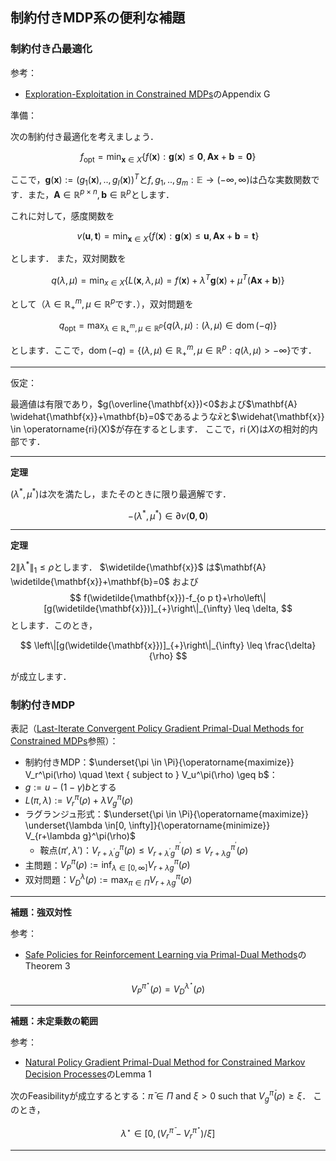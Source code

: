 ## 制約付きMDP系の便利な補題

### 制約付き凸最適化

参考：
* [Exploration-Exploitation in Constrained MDPs](https://arxiv.org/abs/2003.02189)のAppendix G

準備：

次の制約付き最適化を考えましょう．

$$
f_{\mathrm{opt}}=\min _{\mathbf{x} \in X}\{f(\mathbf{x}): \mathbf{g}(\mathbf{x}) \leq \mathbf{0}, \mathbf{A} \mathbf{x}+\mathbf{b}=\mathbf{0}\}
$$

ここで，$\mathbf{g}(\mathbf{x}):=\left(g_1(\mathbf{x}), . ., g_I(\mathbf{x})\right)^T$と$f, g_1, . ., g_m: \mathbb{E} \rightarrow(-\infty, \infty)$は凸な実数関数です．また，$\mathbf{A} \in \mathbb{R}^{p \times n}, \mathbf{b} \in \mathbb{R}^p$とします．

これに対して，感度関数を

$$
v(\mathbf{u}, \mathbf{t})=\min _{\mathbf{x} \in X}\{f(\mathbf{x}): \mathbf{g}(\mathbf{x}) \leq \mathbf{u}, \mathbf{A} \mathbf{x}+\mathbf{b}=\mathbf{t}\}
$$

とします．
また，双対関数を

$$
q(\lambda, \mu)=\min _{x \in X}\left\{L(\mathbf{x}, \lambda, \mu)=f(\mathbf{x})+\lambda^T \mathbf{g}(\mathbf{x})+\mu^T(\mathbf{A} \mathbf{x}+\mathbf{b})\right\}
$$

として（$\lambda \in \mathbb{R}_{+}^m, \mu \in \mathbb{R}^p$です．），双対問題を

$$
q_{\mathrm{opt}}=\max _{\lambda \in \mathbb{R}_{+}^m, \mu \in \mathbb{R}^p}\{q(\lambda, \mu):(\lambda, \mu) \in \operatorname{dom}(-q)\}
$$

とします．ここで，$\operatorname{dom}(-q)=\left\{(\lambda, \mu) \in \mathbb{R}_{+}^m, \mu \in \mathbb{R}^p: q(\lambda, \mu)>-\infty\right\}$です．

---

仮定：

最適値は有限であり，$g(\overline{\mathbf{x}})<0$および$\mathbf{A} \widehat{\mathbf{x}}+\mathbf{b}=0$であるような$\bar{x}$と$\widehat{\mathbf{x}} \in \operatorname{ri}(X)$が存在するとします．
ここで，$\operatorname{ri}(X)$は$X$の相対的内部です．

---

**定理**

$(\lambda^*, \mu^*)$は次を満たし，またそのときに限り最適解です．

$$
-\left(\lambda^*, \mu^*\right) \in \partial v(\mathbf{0}, \mathbf{0})
$$

---

**定理**

$2\left\|\lambda^*\right\|_1 \leq \rho$とします．
$\widetilde{\mathbf{x}}$ は$\mathbf{A} \widetilde{\mathbf{x}}+\mathbf{b}=0$
および
$$
f(\widetilde{\mathbf{x}})-f_{o p t}+\rho\left\|[g(\widetilde{\mathbf{x}})]_{+}\right\|_{\infty} \leq \delta,
$$
とします．このとき，

$$
\left\|[g(\widetilde{\mathbf{x}})]_{+}\right\|_{\infty} \leq \frac{\delta}{\rho}
$$

が成立します．

### 制約付きMDP

表記（[Last-Iterate Convergent Policy Gradient Primal-Dual Methods for Constrained MDPs](https://arxiv.org/abs/2306.11700)参照）：

* 制約付きMDP：$\underset{\pi \in \Pi}{\operatorname{maximize}} V_r^\pi(\rho) \quad \text { subject to } V_u^\pi(\rho) \geq b$：
* $g:=u-(1-\gamma) b$とする
* $L(\pi, \lambda):=V_r^\pi(\rho)+\lambda V_g^\pi(\rho)$
* ラグランジュ形式：$\underset{\pi \in \Pi}{\operatorname{maximize}} \underset{\lambda \in[0, \infty]}{\operatorname{minimize}} V_{r+\lambda g}^\pi(\rho)$
    * 鞍点$(\pi', \lambda')$：$V_{r+\lambda^{\prime} g}^\pi(\rho) \leq V_{r+\lambda^{\prime} g}^{\pi^{\prime}}(\rho) \leq V_{r+\lambda g}^{\pi^{\prime}}(\rho)$
* 主問題：$V_P^\pi(\rho):=\inf _{\lambda \in[0, \infty]} V_{r+\lambda g}^\pi(\rho)$
* 双対問題：$V_D^\lambda(\rho):=\max _{\pi \in \Pi} V_{r+\lambda g}^\pi(\rho)$

---

**補題：強双対性**

参考：
* [Safe Policies for Reinforcement Learning via Primal-Dual Methods](https://arxiv.org/abs/1911.09101)のTheorem 3

$$
V_P^{\pi^{\star}}(\rho)=V_D^{\lambda^{\star}}(\rho)
$$

---

**補題：未定乗数の範囲**

参考：
* [Natural Policy Gradient Primal-Dual Method for Constrained Markov Decision Processes](https://proceedings.neurips.cc/paper/2020/hash/5f7695debd8cde8db5abcb9f161b49ea-Abstract.html)のLemma 1

次のFeasibilityが成立するとする：$\bar{\pi} \in \Pi$ and $\xi>0$ such that $V_g^{\bar{\pi}}(\rho) \geq \xi$．
このとき，

$$
\lambda^{\star} \in\left[0,\left(V_r^{\bar{\pi}}-V_r^{\pi^{\star}}\right) / \xi\right]
$$

---